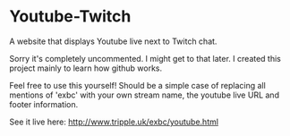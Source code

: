 # Youtube-Twitch
A website that displays Youtube live next to Twitch chat.

Sorry it's completely uncommented. I might get to that later. I created this project mainly to learn how github works.

Feel free to use this yourself! Should be a simple case of replacing all mentions of 'exbc' with your own stream name, the youtube live URL and footer information.

See it live here: http://www.tripple.uk/exbc/youtube.html
